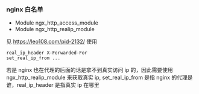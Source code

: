 ### nginx 白名单

*   Module ngx_http_access_module
*   Module ngx_http_realip_module

见 https://leo108.com/pid-2132/
使用

```
real_ip_header X-Forwarded-For
set_real_ip_from ...
```

若是 nginx 也在代理的后面的话是拿不到真实访问 ip 的，因此需要使用 ngx_http_realip_module 来获取真实 ip, set_real_ip_from 是指 nginx 的代理是谁，real_ip_header 是指真实 ip 在哪里
